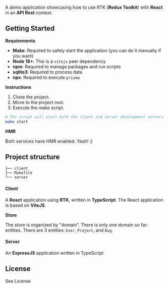 A demo application showcasing how to use RTK (**Redux Toolkit**) with **React** in an **API Rest** context.

## Getting Started

**Requirements**

- **Make**: Required to safely start the application (you can do it manually if you want)
- **Node 18+**: This is a `vitejs` peer dependency
- **npm**: Required to manage packages and run scripts
- **sqlite3**: Required to process data
- **npx**: Required to execute `prisma`

**Instructions**

1. Clone the project.
2. Move to the project root.
3. Execute the make script.

```bash
# The script will start both the client and server development servers
make start
```

**HMR**

Both services have HMR enabled. Yeah! :)

## Project structure

```
├── client
├── Makefile
└── server
```

#### Client

A **React** application using **RTK**, written in **TypeScript**.
The React application is based on **ViteJS**.

**Store**

The store is organized by "domain".
There is only one domain so far: entities.
There are 3 entities: `User`, `Project`, and `Bug`.

#### Server

An **ExpressJS** application written in TypeScript

## License

See License
